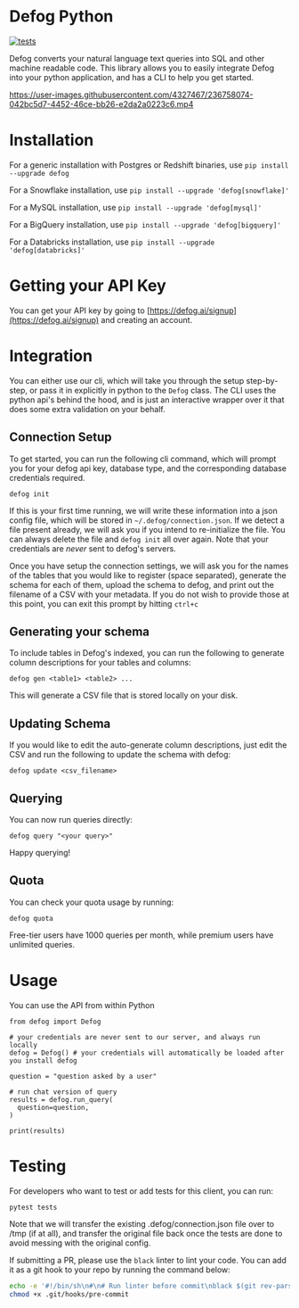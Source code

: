 # Defog Python

[![tests](https://github.com/defog-ai/defog-python/actions/workflows/main.yml/badge.svg)](https://github.com/defog-ai/defog-python/actions/workflows/main.yml)

Defog converts your natural language text queries into SQL and other machine readable code. This library allows you to easily integrate Defog into your python application, and has a CLI to help you get started.

https://user-images.githubusercontent.com/4327467/236758074-042bc5d7-4452-46ce-bb26-e2da2a0223c6.mp4


# Installation
For a generic installation with Postgres or Redshift binaries, use
`pip install --upgrade defog`

For a Snowflake installation, use
`pip install --upgrade 'defog[snowflake]'`

For a MySQL installation, use
`pip install --upgrade 'defog[mysql]'`

For a BigQuery installation, use
`pip install --upgrade 'defog[bigquery]'`

For a Databricks installation, use
`pip install --upgrade 'defog[databricks]'`

# Getting your API Key
You can get your API key by going to [https://defog.ai/signup](https://defog.ai/signup) and creating an account.

# Integration

You can either use our cli, which will take you through the setup step-by-step, or pass it in explicitly in python to the `Defog` class. The CLI uses the python api's behind the hood, and is just an interactive wrapper over it that does some extra validation on your behalf.

## Connection Setup
To get started, you can run the following cli command, which will prompt you for your defog api key, database type, and the corresponding database credentials required.

```
defog init
```
If this is your first time running, we will write these information into a json config file, which will be stored in `~/.defog/connection.json`. If we detect a file present already, we will ask you if you intend to re-initialize the file. You can always delete the file and `defog init` all over again. Note that your credentials are _never_ sent to defog's servers.

Once you have setup the connection settings, we will ask you for the names of the tables that you would like to register (space separated), generate the schema for each of them, upload the schema to defog, and print out the filename of a CSV with your metadata. If you do not wish to provide those at this point, you can exit this prompt by hitting `ctrl+c`

## Generating your schema

To include tables in Defog's indexed, you can run the following to generate column descriptions for your tables and columns:
```
defog gen <table1> <table2> ...
```
This will generate a CSV file that is stored locally on your disk.

## Updating Schema

If you would like to edit the auto-generate column descriptions, just edit the CSV and run the following to update the schema with defog:
```
defog update <csv_filename>
```

## Querying

You can now run queries directly:
```
defog query "<your query>"
```
Happy querying!

## Quota

You can check your quota usage by running:
```
defog quota
```
Free-tier users have 1000 queries per month, while premium users have unlimited queries.

# Usage

You can use the API from within Python

```
from defog import Defog

# your credentials are never sent to our server, and always run locally
defog = Defog() # your credentials will automatically be loaded after you install defog

question = "question asked by a user"

# run chat version of query
results = defog.run_query(
  question=question,
)

print(results)
```

# Testing

For developers who want to test or add tests for this client, you can run:
```
pytest tests
```

Note that we will transfer the existing .defog/connection.json file over to /tmp (if at all), and transfer the original file back once the tests are done to avoid messing with the original config.

If submitting a PR, please use the `black` linter to lint your code. You can add it as a git hook to your repo by running the command below:
```bash
echo -e '#!/bin/sh\n#\n# Run linter before commit\nblack $(git rev-parse --show-toplevel)' > .git/hooks/pre-commit
chmod +x .git/hooks/pre-commit
```
